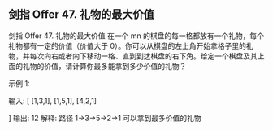 ## 剑指 Offer 47. 礼物的最大价值

剑指 Offer 47. 礼物的最大价值
在一个 mn 的棋盘的每一格都放有一个礼物，每个礼物都有一定的价值（价值大于 0）。你可以从棋盘的左上角开始拿格子里的礼物，并每次向右或者向下移动一格、直到到达棋盘的右下角。给定一个棋盘及其上面的礼物的价值，请计算你最多能拿到多少价值的礼物？

 

示例 1:

输入: 
[
  [1,3,1],
  [1,5,1],
  [4,2,1]

]
输出: 12
解释: 路径 1→3→5→2→1 可以拿到最多价值的礼物


```go



```
